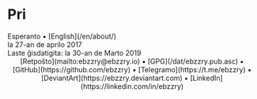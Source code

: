 Pri
===

<div class="center">Esperanto ▪ [English](/en/about/)</div>
<div class="center">la 27-an de aprilo 2017</div>
<div class="center">Laste ĝisdatigita: la 30-an de Marto 2019</div>

<center>
[Retpoŝto](mailto:ebzzry@ebzzry.io) ▪ [GPG](/dat/ebzzry.pub.asc) ▪ [GitHub](https://github.com/ebzzry) ▪ [Telegramo](https://t.me/ebzzry) ▪ [DeviantArt](https://ebzzry.deviantart.com) ▪ [LinkedIn](https://linkedin.com/in/ebzzry)
</center>
